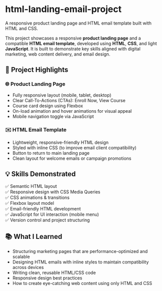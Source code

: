 # html-landing-email-project
A responsive product landing page and HTML email template built with HTML and CSS.

This project showcases a responsive **product landing page** and a compatible **HTML email template**, developed using **HTML**, **CSS**, and light **JavaScript**. It is built to demonstrate key skills aligned with digital marketing, web content delivery, and email design.


## 🚀 Project Highlights

### 🌐 Product Landing Page
- Fully responsive layout (mobile, tablet, desktop)
- Clear Call-To-Actions (CTAs): Enroll Now, View Course
- Course card design using Flexbox
- On-load animation and hover animations for visual appeal
- Mobile navigation toggle via JavaScript

### ✉️ HTML Email Template
- Lightweight, responsive-friendly HTML design
- Styled with inline CSS (to improve email client compatibility)
- Button to return to main landing page
- Clean layout for welcome emails or campaign promotions


## 💡 Skills Demonstrated

✅ Semantic HTML layout  
✅ Responsive design with CSS Media Queries  
✅ CSS animations & transitions  
✅ Flexbox layout model  
✅ Email-friendly HTML development  
✅ JavaScript for UI interaction (mobile menu)  
✅ Version control and project structuring


## 📚 What I Learned

- Structuring marketing pages that are performance-optimized and scalable
- Designing HTML emails with inline styles to maintain compatibility across devices
- Writing clean, reusable HTML/CSS code
- Responsive design best practices
- How to create eye-catching web content using only HTML and CSS






